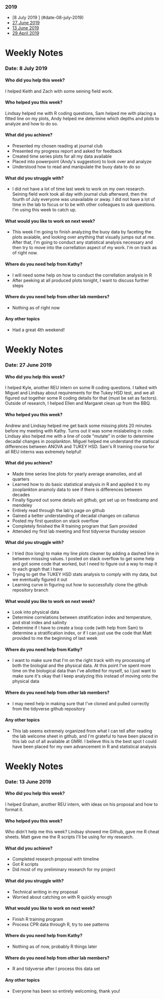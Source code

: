 

### 2019
* [8 July 2019 ] (#date-08-july-2019)
* [27 June 2019 ](#date-27-june-2019)
* [13 June 2019 ](#date-13-june-2019)
* [29 April 2019](#date-29-april-2019)


# Weekly Notes
### Date: 8 July 2019 

#### Who did you help this week?

I helped Keith and Zach with some seining field work. 

#### Who helped you this week?

Lindsay helped me with R coding questions, Sam helped me with placing a fitted line on my plots, Andy helped me determine which depths and plots to analyze and how to do so. 

#### What did you achieve?

* Presented my chosen reading at journal club  
* Presented my progress report and asked for feedback 
* Created time series plots for all my data available
* Placed into powerpoint (Andy's suggestion) to look over and analyze 
* Understood how to read and manipulate the buoy data to do so 


#### What did you struggle with?

* I did not have a lot of time last week to work on my own research. Seining field work took all day with journal club afterward, then the fourth of July everyone was unavailable or away. I did not have a lot of time in the lab to focus or to be with other colleagues to ask questions. I'm using this week to catch up. 

#### What would you like to work on next week?

* This week I'm going to finish analyzing the buoy data by faceting the plots avaiable, and looking over anything that visually jumps out at me. After that, I'm going to conduct any statistical analysis necessary and then try to move into the correllation aspect of my work. I'm on track as of right now. 


#### Where do you need help from Kathy?

* I will need some help on how to conduct the correllation analysis in R 
* After peeking at all produced plots tonight, I want to discuss further steps 

#### Where do you need help from other lab members?

* Nothing as of right now 

#### Any other topics

* Had a great 4th weekend! 




# Weekly Notes
### Date: 27 June 2019 

#### Who did you help this week?

I helped Kyle, another REU intern on some R coding questions. I talked with Miguel and Lindsay about requirements for the Tukey HSD test, and we all figured out together some R coding details for that (must be set as factors). Outside of research, I helped Ellen and Margaret clean up from the BBQ.  

#### Who helped you this week?

Andrew and Lindsay helped me get back some missing plots 20 minutes before my meeting with Kathy. Turns out it was some mislabeling in code. Lindsay also helped me with a line of code "mutate" in order to determine decadal changes in zooplankton. Miguel helped me understand the statiscal differences between ANOVA and TUKEY HSD. Sam's R training course for all REU interns was extremely helpful! 

#### What did you achieve?

* Made time series line plots for yearly average anamolies, and all quarters 
* Learned how to do basic statistical analysis in R and applied it to my zooplankton    anamoly data to see if there is differences between decades 
* Finally figured out some details wit github, got set up on freedcamp and mendeley
* Entirely read through the lab's page on github 
* Gained a better understanding of decadal changes on callanus 
* Posted my first question on stack overflow 
* Completely finished the R training program that Sam provided 
* Attended my first lab meeting and first tidyverse thursday session 

#### What did you struggle with?

* I tried (too long) to make my line plots cleaner by adding a dashed line in between   misssing values. I posted on stack overflow to get some help and got some code that     worked, but I need to figure out a way to map it to each graph that I have 
* Trying to get the TUKEY HSD stats analysis to comply with my data, but we eventually   figured it out 
* Learning curve in figuring out how to successfully clone the github repository        branch

#### What would you like to work on next week?

* Look into physical data 
* Determine correlations between stratification index and temperature, and strat index and salinity 
* Determine if I have to create a loop code (with help from Sam) to determine a stratification index, or if I can just use the code that Matt provided to me the beginning of last week 


#### Where do you need help from Kathy?

* I want to make sure that I'm on the right track with my processing of both the biologial and the physical data. At this point I've spent more time on the biological data than I've allotted for myself, so I just want to make sure it's okay that I keep analyzing this instead of moving onto the physical data 

#### Where do you need help from other lab members?

* I may need help in making sure that I've cloned and pulled correctly from the tidyverse github repository 

#### Any other topics

* This lab seems extremely organized from what I can tell after reading the lab welcome sheet in github, and I'm grateful to have been placed in this lab out of all available at GMRI. I believe this is the best spot I could have been placed for my own advancement in R and statistical analysis 








# Weekly Notes
### Date: 13 June 2019 

#### Who did you help this week?

I helped Graham, another REU intern, with ideas on his proposal and how to format it. 

#### Who helped you this week?

Who didn't help me this week? Lindsay showed me Github, gave me R cheat sheets. Matt gave me the R scripts I'll be using for my research. 

#### What did you achieve?

* Completed research proposal with timeline 
* Got R scripts 
* Did most of my preliminary research for my project 

#### What did you struggle with?

* Technical writing in my proposal 
* Worried about catching on with R quickly enough 

#### What would you like to work on next week?

* Finish R training program 
* Process CPR data through R, try to see patterns


#### Where do you need help from Kathy?

* Nothing as of now, probably R things later 

#### Where do you need help from other lab members?

* R and tidyverse after I process this data set 

#### Any other topics

* Everyone has been so entirely welcoming, thank you! 
